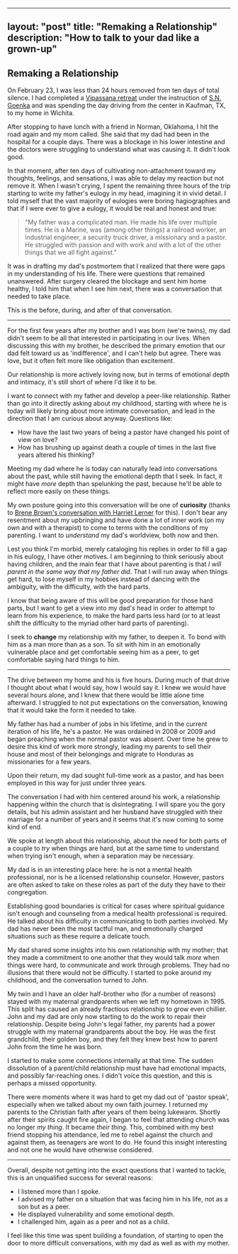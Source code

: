 
---
layout: "post"
title: "Remaking a Relationship"
description: "How to talk to your dad like a grown-up"
---

## Remaking a Relationship

On February 23, I was less than 24 hours removed from ten days of total silence. I had completed a [Vipassana retreat](http://dhamma.org/) under the instruction of [S.N. Goenka](https://en.wikipedia.org/wiki/S._N._Goenka) and was spending the day driving from the center in Kaufman, TX, to my home in Wichita.

After stopping to have lunch with a friend in Norman, Oklahoma, I hit the road again and my mom called. She said that my dad had been in the hospital for a couple days. There was a blockage in his lower intestine and the doctors were struggling to understand what was causing it. It didn't look good.

In that moment, after ten days of cultivating non-attachment toward my thoughts, feelings, and sensations, I was able to delay my reaction but not remove it. When I wasn't crying, I spent the remaining three hours of the trip starting to write my father's eulogy in my head, imagining it in vivid detail. I told myself that the vast majority of eulogies were boring hagiographies and that if I were ever to give a eulogy, it would be real and honest and true:

> "My father was a complicated man. He made his life over multiple times. He is a Marine, was (among other things) a railroad worker, an industrial engineer, a security truck driver, a missionary and a pastor. He struggled with passion and with work and with a lot of the other things that we all fight against."

It was in drafting my dad's postmortem that I realized that there were gaps in my understanding of his life. There were questions that remained unanswered. After surgery cleared the blockage and sent him home healthy, I told him that when I see him next, there was a conversation that needed to take place.

This is the before, during, and after of that conversation.

---

For the first few years after my brother and I was born (we're twins), my dad didn't seem to be all that interested in participating in our lives. When discussing this with my brother, he described the primary emotion that our dad felt toward us as 'indifference', and I can't help but agree. There was love, but it often felt more like obligation than excitement.

Our relationship is more actively loving now, but in terms of emotional depth and intimacy, it's still short of where I'd like it to be. 

I want to connect with my father and develop a peer-like relationship. Rather than go into it directly asking about my childhood, starting with where he is today will likely bring about more intimate conversation, and lead in the direction that I am curious about anyway. Questions like:

- How have the last two years of being a pastor have changed his point of view on love?
- How has brushing up against death a couple of times in the last five years altered his thinking?

Meeting my dad where he is today can naturally lead into conversations about the past, while still having the emotional depth that I seek. In fact, it might have *more* depth than spelunking the past, because he'll be able to reflect more easily on these things.

My own posture going into this conversation will be one of **curiosity** (thanks to [Brene Brown's conversation with Harriet Lerner](https://brenebrown.com/podcast/harriet-lerner-and-brene-im-sorry-how-to-apologize-why-it-matters/) for this). I don't bear any resentment about my upbringing and have done a lot of inner work (on my own and with a therapist) to come to terms with the conditions of my parenting. I want to *understand* my dad's worldview, both now and then.

Lest you think I'm morbid, merely cataloging his replies in order to fill a gap in his eulogy, I have other motives. I am beginning to think seriously about having children, and the main fear that I have about parenting is that *I will parent in the same way that my father did*. That I will run away when things get hard, to lose myself in my hobbies instead of dancing with the ambiguity, with the difficulty, with the hard parts.

I know that being aware of this will be good preparation for those hard parts, but I want to get a view into my dad's head in order to attempt to learn from his experience, to make the hard parts less hard (or to at least shift the difficulty to the myriad other hard parts of parenting).

I seek to **change** my relationship with my father, to deepen it. To bond with him as a man more than as a son. To sit with him in an emotionally vulnerable place and get comfortable seeing him as a peer, to get comfortable saying hard things to him.

---

The drive between my home and his is five hours. During much of that drive I thought about what I would say, how I would say it. I knew we would have several hours alone, and I knew that there would be little alone time afterward. I struggled to not put expectations on the conversation, knowing that it would take the form it needed to take.

My father has had a number of jobs in his lifetime, and in the current iteration of his life, he's a pastor. He was ordained in 2008 or 2009 and began preaching when the normal pastor was absent. Over time he grew to desire this kind of work more strongly, leading my parents to sell their house and most of their belongings and migrate to Honduras as missionaries for a few years.

Upon their return, my dad sought full-time work as a pastor, and has been employed in this way for just under three years.

The conversation I had with him centered around his work, a relationship happening within the church that is disintegrating. I will spare you the gory details, but his admin assistant and her husband have struggled with their marriage for a number of years and it seems that it's now coming to some kind of end.

We spoke at length about this relationship, about the need for both parts of a couple to *try* when things are hard, but at the same time to understand when trying isn't enough, when a separation may be necessary.

My dad is in an interesting place here: he is not a mental health professional, nor is he a licensed relationship counselor. However, pastors are often asked to take on these roles as part of the duty they have to their congregation. 

Establishing good boundaries is critical for cases where spiritual guidance isn't enough and counseling from a medical health professional is required. He talked about his difficulty in communicating to both parties involved. My dad has never been the most tactful man, and emotionally charged situations such as these require a delicate touch.

My dad shared some insights into his own relationship with my mother; that they made a commitment to one another that they would talk *more* when things were hard, to communicate and work through problems. They had no illusions that there would not be difficulty. I started to poke around my childhood, and the conversation turned to John.

My twin and I have an older half-brother who (for a number of reasons) stayed with my maternal grandparents when we left my hometown in 1995. This split has caused an already fractious relationship to grow even chillier. John and my dad are only now starting to do the work to repair their relationship. Despite being John's legal father, my parents had a power struggle with my maternal grandparents about the boy. He was the first grandchild, their golden boy, and they felt they knew best how to parent John from the time he was born.

I started to make some connections internally at that time. The sudden dissolution of a parent/child relationship must have had emotional impacts, and possibly far-reaching ones. I didn't voice this question, and this is perhaps a missed opportunity.

There were moments where it was hard to get my dad out of 'pastor speak', especially when we talked about my own faith journey. I returned my parents to the Christian faith after years of them being lukewarm. Shortly after their spirits caught fire again, I began to feel that attending church was no longer *my thing*. It became *their thing*. This, combined with my best friend stopping his attendance, led me to rebel against the church and against them, as teenagers are wont to do. He found this insight interesting and not one he would have otherwise considered.

---

Overall, despite not getting into the exact questions that I wanted to tackle, this is an unqualified success for several reasons:

- I listened more than I spoke.
- I advised my father on a situation that was facing him in his life, not as a son but as a peer.
- He displayed vulnerability and some emotional depth.
- I challenged him, again as a peer and not as a child.

I feel like this time was spent building a foundation, of starting to open the door to more difficult conversations, with my dad as well as with my mother.